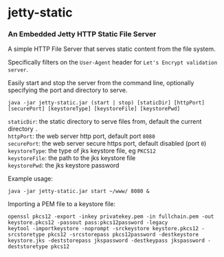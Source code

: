 # jetty-static
### An Embedded Jetty HTTP Static File Server

A simple HTTP File Server that serves static content from the file system.

Specifically filters on the `User-Agent` header for `Let's Encrypt validation server`.

Easily start and stop the server from the command line, optionally specifying the port and directory to serve.

    java -jar jetty-static.jar (start | stop) [staticDir] [httpPort] [securePort] [keystoreType] [keystoreFile] [keystorePwd]

  `staticDir`:    the static directory to serve files from, default the current directory `.`  
  `httpPort`:     the web server http port, default port `8080`  
  `securePort`:   the web server secure https port, default disabled (port `0`)  
  `keystoreType`: the type of jks keystore file, eg `PKCS12`  
  `keystoreFile`: the path to the jks keystore file  
  `keystorePwd`:  the jks keystore password  

Example usage:

    java -jar jetty-static.jar start ~/www/ 8080 &

Importing a PEM file to a keystore file:

    openssl pkcs12 -export -inkey privatekey.pem -in fullchain.pem -out keystore.pkcs12 -passout pass:pkcs12password -legacy
    keytool -importkeystore -noprompt -srckeystore keystore.pkcs12 -srcstoretype pkcs12 -srcstorepass pkcs12password -destkeystore keystore.jks -deststorepass jkspassword -destkeypass jkspassword -deststoretype pkcs12
